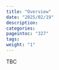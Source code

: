 ```yaml
---
title: "Overview"
date: "2025/02/19"
description:
categories:
pageintoc: "327"
tags:
weight: "1"
---
```


<a id="overview-arm-ready-opennebula"></a>

<!--# Overview -->

TBC
